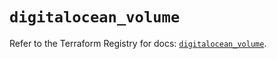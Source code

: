 # `digitalocean_volume`

Refer to the Terraform Registry for docs: [`digitalocean_volume`](https://registry.terraform.io/providers/digitalocean/digitalocean/2.46.1/docs/resources/volume).
